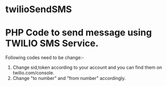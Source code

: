 # twilioSendSMS 

  # PHP Code to send message using TWILIO SMS Service.

Following codes need to be change:-
1. Change sid,token according to your account and you can find them on twilio.com/console.
2. Change "to number" and "from number" accordingly.

